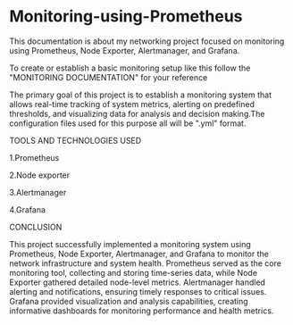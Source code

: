 # Monitoring-using-Prometheus
This documentation is about my networking project focused on  monitoring using Prometheus, Node Exporter, Alertmanager, and Grafana. 

To create or establish a basic monitoring setup like this follow the "MONITORING DOCUMENTATION" for your reference

The primary goal of this project is to establish a monitoring system that allows real-time tracking of system metrics, alerting on predefined thresholds, and visualizing data for analysis and decision making.The configuration files used for this purpose all will be ".yml" format.

TOOLS AND TECHNOLOGIES USED

1.Prometheus

2.Node exporter

3.Alertmanager

4.Grafana

CONCLUSION

This project successfully implemented a monitoring system using Prometheus, Node Exporter, Alertmanager, and Grafana to monitor the network infrastructure and system health. Prometheus served as the core monitoring tool, collecting and storing time-series data, while Node Exporter gathered detailed node-level metrics. Alertmanager handled alerting and notifications, ensuring timely responses to critical issues. Grafana provided visualization and analysis capabilities, creating informative dashboards for monitoring performance and health metrics.

